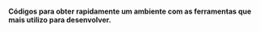 #### Códigos para obter rapidamente um ambiente com as ferramentas que mais utilizo para desenvolver.

